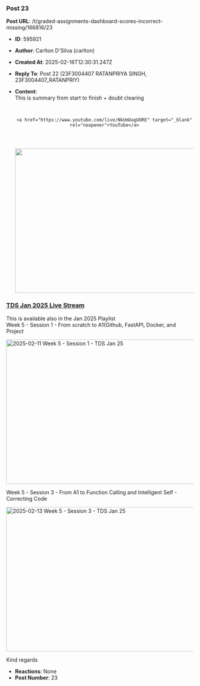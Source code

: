 ### Post 23
**Post URL**: /t/graded-assignments-dashboard-scores-incorrect-missing/166816/23
- **ID**: 595921
- **Author**: Carlton D'Silva (carlton)
- **Created At**: 2025-02-16T12:30:31.247Z
- **Reply To**: Post 22 (23F3004407 RATANPRIYA SINGH, 23F3004407_RATANPRIY)
- **Content**:  
  This is summary from start to finish + doubt clearing<aside class="onebox allowlistedgeneric" data-onebox-src="https://www.youtube.com/live/NkUmOagUORE">
  <header class="source">
      <img src="https://europe1.discourse-cdn.com/flex013/uploads/iitm/original/3X/5/6/561a4f51e41d5f1438cf8802429aa18b02774ff3.png" class="site-icon" data-dominant-color="FF103A" width="16" height="16">

      <a href="https://www.youtube.com/live/NkUmOagUORE" target="_blank" rel="noopener">YouTube</a>
  </header>

  <article class="onebox-body">
    <div class="aspect-image" style="--aspect-ratio:690/387;"><img src="https://europe1.discourse-cdn.com/flex013/uploads/iitm/optimized/3X/6/4/6415fc5ba5328ce6418dc828d3c82c2abc035dbb_2_690x388.jpeg" class="thumbnail" data-dominant-color="0A0906" width="690" height="388"></div>

<h3><a href="https://www.youtube.com/live/NkUmOagUORE" target="_blank" rel="noopener">TDS Jan 2025 Live Stream</a></h3>



  </article>

  <div class="onebox-metadata">
    
    
  </div>

  <div style="clear: both"></div>
</aside>

This is available also in the Jan 2025 Playlist<br>
Week 5 - Session 1 - From scratch to A1(Github, FastAPI, Docker, and Project<div class="youtube-onebox lazy-video-container" data-video-id="jXj6bqy4R4c" data-video-title="2025-02-11 Week 5 - Session 1 - TDS Jan 25" data-video-start-time="" data-provider-name="youtube">
  <a href="https://www.youtube.com/watch?v=jXj6bqy4R4c" target="_blank" class="video-thumbnail" rel="noopener">
    <img class="youtube-thumbnail" src="https://europe1.discourse-cdn.com/flex013/uploads/iitm/original/3X/b/9/b990ffaadbfcbad12d865c514f3d6b48e5bc7cf2.jpeg" title="2025-02-11 Week 5 - Session 1 - TDS Jan 25" data-dominant-color="595C5F" width="690" height="388">
  </a>
</div>

Week 5 - Session 3 - From A1 to Function Calling and Intelligent Self - Correcting Code<div class="youtube-onebox lazy-video-container" data-video-id="NMnwKp5tR-w" data-video-title="2025-02-13 Week 5 - Session 3 - TDS Jan 25" data-video-start-time="" data-provider-name="youtube">
  <a href="https://www.youtube.com/watch?v=NMnwKp5tR-w" target="_blank" class="video-thumbnail" rel="noopener">
    <img class="youtube-thumbnail" src="https://europe1.discourse-cdn.com/flex013/uploads/iitm/original/3X/3/9/3919680685030c27cce9018b86e59128c7487ff6.jpeg" title="2025-02-13 Week 5 - Session 3 - TDS Jan 25" data-dominant-color="595C60" width="690" height="388">
  </a>
</div>

Kind regards
- **Reactions**: None
- **Post Number**: 23

